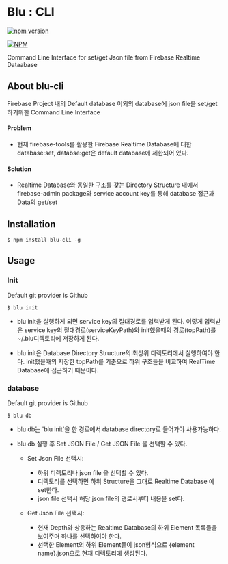 # Blu : CLI

[![npm version](https://badge.fury.io/js/blu-cli.svg)](https://badge.fury.io/js/blu-cli)


[![NPM](https://nodei.co/npm/blu-cli.png)](https://nodei.co/npm/blu-cli/)

Command Line Interface for set/get Json file from Firebase Realtime Dataabase


## About blu-cli
Firebase Project 내의 Default database 이외의 database에 json file을 set/get하기위한 Command Line Interface
#### Problem
* 현재 firebase-tools를 활용한 Firebase Realtime Database에 대한  database:set, databse:get은 default database에 제한되어 있다.
#### Solution
* Realtime Database와 동일한 구조를 갖는 Directory Structure 내에서 firebase-admin package와 service account key를 통해 database 접근과 Data의 get/set  


## Installation
```shell
$ npm install blu-cli -g
```

## Usage
### Init
Default git provider is Github
```shell
$ blu init
```
* blu init을 실행하게 되면 service key의 절대경로를 입력받게 된다. 이렇게 입력받은 service key의 절대경로(serviceKeyPath)와 init했을때의 경로(topPath)를 ~/.blu디렉토리에 저장하게 된다.

* blu init은 Database Directory Structure의 최상위 디렉토리에서 실행하여야 한다. 
init했을때의 저장한 topPath를 기준으로 하위 구조들을 비교하여 RealTime Database에 접근하기 때문이다.
 

### database
Default git provider is Github
```shell
$ blu db
```
* blu db는 'blu init'을 한 경로에서 database directory로 들어가야 사용가능하다.

* blu db 실행 후 Set JSON File / Get JSON File 을 선택할 수 있다.

    - Set Json File 선택시: 
        * 하위 디렉토리나 json file 을 선택할 수 있다.
        * 디렉토리를 선택하면 하위 Structure을 그대로 Realtime Database 에 set한다.
        * json file 선택시 해당 json file의 경로서부터 내용을 set다.
        
    - Get Json File 선택시:
        * 현재 Depth와 상응하는 Realtime Database의 하위 Element 목록들을 보여주며 하나를 선택하여야 한다.
        * 선택한 Element의 하위 Element들이 json형식으로 {element name}.json으로 현재 디렉토리에 생성된다.                    
 


